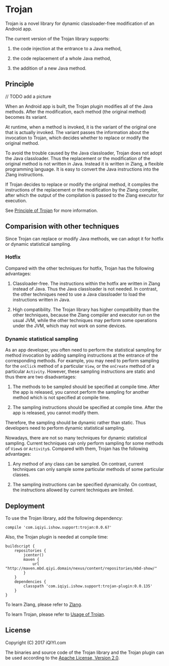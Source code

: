 # Trojan

Trojan is a novel library for dynamic classloader-free modification of an Android app.

The current version of the Trojan library supports:
 
1. the code injection at the entrance to a Java method,

2. the code replacement of a whole Java method,

3. the addition of a new Java method.

## Principle

// TODO add a picture

When an Android app is built, the Trojan plugin modifies all of the Java methods.
After the modification, each method (the original method) becomes its variant.

At runtime, when a method is invoked, it is the variant of the original one that is actually invoked.
The variant passes the information about the invocation to Trojan,
which decides whether to replace or modify the original method.

To avoid the trouble caused by the Java classloader, Trojan does not adopt the Java classloader.
Thus the replacement or the modification of the original method is not written in Java.
Instead it is written in Zlang, a flexible programming language.
It is easy to convert the Java instructions into the Zlang instructions.

If Trojan decides to replace or modify the original method, it compiles the instructions of
the replacement or the modification by the Zlang compiler, after which the output of the compilation
is passed to the Zlang executor for execution.

See [Principle of Trojan](docs/trojan_principle.md) for more information.

## Comparision with other techniques

Since Trojan can replace or modify Java methods, we can adopt it for hotfix or
dynamic statistical sampling.

### Hotfix

Compared with the other techniques for hotfix, Trojan has the following advantages:

1. Classloader-free. The instructions within the hotfix are written in Zlang instead of Java.
Thus the Java classloader is not needed. In contrast, the other techniques need to use a Java
classloader to load the instructions written in Java.

2. High compatibility. The Trojan library has higher compatibility than the other techniques,
because the Zlang compiler and executor run on the usual JVM,
while the other techniques may perform some operations under the JVM, which may not work on some devices.

### Dynamic statistical sampling 

As an app developer, you often need to perform the statistical sampling for method invocation
by adding sampling instructions at the entrance of the corresponding methods.
For example, you may need to perform sampling for the `onClick` method of a particular
`View`, or the `onCreate` method of a particular `Activity`. 
However, these sampling instructions are static and thus there are two disadvantages:

1. The methods to be sampled should be specified at compile time. After the app is released,
you cannot perform the sampling for another method which is not specified at compile time.
 
2. The sampling instructions should be specified at compile time. After the app is released,
you cannot modify them.

Therefore, the sampling should be dynamic rather than static. Thus developers need to perform
dynamic statistical sampling.

Nowadays, there are not so many techniques for dynamic statistical sampling. Current techniques
can only perform sampling for some methods of `View`s or `Activity`s. Compared with them, Trojan
has the following advantages:

1. Any method of any class can be sampled. On contrast, current techniques can only sample
some particular methods of some particular classes.

2. The sampling instructions can be specified dynamically. On contrast, the instructions allowed by
current techniques are limited.

## Deployment

To use the Trojan library, add the following dependency:

```
compile 'com.iqiyi.ishow.support:trojan:0.0.67'
```

Also, the Trojan plugin is needed at compile time:

```
buildscript {
    repositories {
        jcenter()
        maven {
            url "http://maven.mbd.qiyi.domain/nexus/content/repositories/mbd-show/"
        }
    }
    dependencies {
        classpath 'com.iqiyi.ishow.support:trojan-plugin:0.0.135'
    }
}
```

To learn Zlang, please refer to [Zlang](docs/zlang/zlang.md).

To learn Trojan, please refer to [Usage of Trojan](docs/trojan_usage.md).

## License

Copyright (C) 2017 iQIYI.com

The binaries and source code of the Trojan library and the Trojan plugin can be used according to the
[Apache License, Version 2.0](http://www.apache.org/licenses/LICENSE-2.0.html).